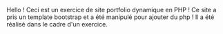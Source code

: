 Hello ! Ceci est un exercice de site portfolio dynamique en PHP ! 
Ce site a pris un template bootstrap et a été manipulé pour ajouter du php !
Il a été réalisé dans le cadre d'un exercice.

